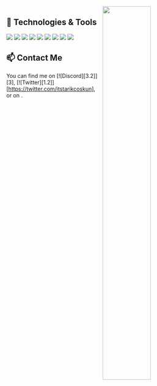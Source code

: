 <img width="50%" align="right" src="https://github-readme-stats.vercel.app/api/top-langs/?username=tarikcoskun&layout=compact&theme=dark">

## 🔧 Technologies & Tools

![](https://img.shields.io/static/v1?label=Code&message=HTML&logo=html5&color=f9fafb&logoColor=e86829)
![](https://img.shields.io/static/v1?label=Code&message=CSS&logo=css3&color=f9fafb&logoColor=3595cf)
![](https://img.shields.io/static/v1?label=Code&message=JavaScript&logo=javascript&color=f9fafb)
![](https://img.shields.io/static/v1?label=Code&message=Node.js&logo=node.js&color=f9fafb&logoColor=88c249)
![](https://img.shields.io/static/v1?label=Code&message=Vue.js&logo=vue.js&color=f9fafb)
![](https://img.shields.io/static/v1?label=Code&message=Nuxt.js&logo=nuxt.js&color=f9fafb)
![](https://img.shields.io/static/v1?label=Code&message=Tailwind%20CSS&logo=tailwind-css&color=f9fafb)
![](https://img.shields.io/static/v1?label=Tools&message=Visual%20Studio%20Code&logo=visual-studio-code&color=f9fafb&logoColor=3ea6eb)
![](https://img.shields.io/static/v1?label=Tools&message=Sass&logo=sass&color=f9fafb)

## 📫 Contact Me
You can find me on [![Discord][3.2]][3], [![Twitter][1.2]][https://twitter.com/itstarikcoskun], or on .
